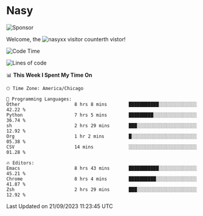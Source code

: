 # Nasy

<!--
<p align="center">
<img height="200" src="https://github-readme-stats.vercel.app/api?username=nasyxx&count_private=true&show_icons=true&theme=dracula&include_all_commits=true"/>
<img height="200" src="https://github-readme-stats.vercel.app/api/top-langs/?username=nasyxx&theme=dracula&hide=html,jupyter+notebook&count_private=true&show_icons=true"/>
</p>

  
----------------
-->

![Sponsor](https://img.shields.io/static/v1.svg?label=Sponsor&message=%E2%9D%A4&logo=GitHub&style=flat&color=pink)
 
Welcome, the ![nasyxx visitor counter](https://count.getloli.com/get/@nasyxx?theme=rule34)th vistor!
 
<!--START_SECTION:waka-->
![Code Time](http://img.shields.io/badge/Code%20Time-3%2C705%20hrs%2019%20mins-blue)

![Lines of code](https://img.shields.io/badge/From%20Hello%20World%20I%27ve%20Written-6.3%20million%20lines%20of%20code-blue)

📊 **This Week I Spent My Time On** 

```text
🕑︎ Time Zone: America/Chicago

💬 Programming Languages: 
Other                    8 hrs 8 mins        ███████████░░░░░░░░░░░░░░   42.22 % 
Python                   7 hrs 5 mins        █████████░░░░░░░░░░░░░░░░   36.74 % 
sh                       2 hrs 29 mins       ███░░░░░░░░░░░░░░░░░░░░░░   12.92 % 
Org                      1 hr 2 mins         █░░░░░░░░░░░░░░░░░░░░░░░░   05.38 % 
CSV                      14 mins             ░░░░░░░░░░░░░░░░░░░░░░░░░   01.28 % 

🔥 Editors: 
Emacs                    8 hrs 43 mins       ███████████░░░░░░░░░░░░░░   45.21 % 
Chrome                   8 hrs 4 mins        ██████████░░░░░░░░░░░░░░░   41.87 % 
Zsh                      2 hrs 29 mins       ███░░░░░░░░░░░░░░░░░░░░░░   12.92 % 
```


 Last Updated on 21/09/2023 11:23:45 UTC
<!--END_SECTION:waka-->

<!-- ![visitors](https://visitor-badge.laobi.icu/badge?page_id=nasyxx.nasyxx) -->
